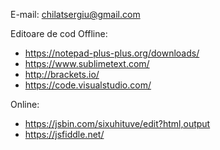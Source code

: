 E-mail: chilatsergiu@gmail.com

Editoare de cod
Offline:
* https://notepad-plus-plus.org/downloads/
* https://www.sublimetext.com/
* http://brackets.io/
* https://code.visualstudio.com/

Online:
* https://jsbin.com/sixuhituve/edit?html,output
* https://jsfiddle.net/
